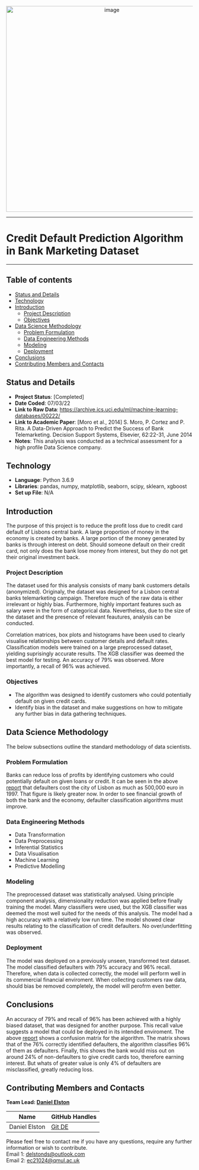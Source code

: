 
<p align="center">
  
  <img width="555" alt="image" src="https://user-images.githubusercontent.com/98388088/158099842-37825d56-8f39-4de9-bf08-1981bf63fb4f.png">

</p>
<hr>


# Credit Default Prediction Algorithm in Bank Marketing Dataset

<hr>


## Table of contents
- [Status and Details](#status-and-details)
- [Technology](#technology)
- [Introduction](#introduction)
    - [Project Description](#project-description)
    - [Objectives](#objectives)
- [Data Science Methodology](#data-science-methodology)
    - [Problem Formulation](#problem-formulation)
    - [Data Engineering Methods](#data-engineering-methods)
    - [Modeling](#modeling)
    - [Deployment](#deployment)
- [Conclusions](#conclusions)
- [Contributing Members and Contacts](#contributing-members-and-contacts)


## Status and Details
- **Project Status**: [Completed]
- **Date Coded**: 07/03/22
- **Link to Raw Data**: https://archive.ics.uci.edu/ml/machine-learning-databases/00222/
- **Link to Academic Paper**: [Moro et al., 2014] S. Moro, P. Cortez and P. Rita. A Data-Driven Approach to Predict the Success of Bank Telemarketing. Decision Support Systems, Elsevier, 62:22-31, June 2014
- **Notes**: This analysis was conducted as a technical assessment for a high profile Data Science company.


## Technology
- **Language**: Python 3.6.9
- **Libraries**: pandas, numpy, matplotlib, seaborn, scipy, sklearn, xgboost
- **Set up File**: N/A


## Introduction
The purpose of this project is to reduce the profit loss due to credit card default of Lisbons central bank. A large proportion of money in the economy is created by banks. A large portion of the money generated by banks is through interest on debt. Should someone default on their credit card, not only does the bank lose money from interest, but they do not get their original investment back. 


### Project Description
The dataset used for this analysis consists of many bank customers details (anonymized). Originaly, the dataset was designed for a Lisbon central banks telemarketing campaign. Therefore much of the raw data is either irrelevant or highly bias. Furthermore, highly important features such as salary were in the form of categorical data. Nevertheless, due to the size of the dataset and the presence of  relevant feautures, analysis can be conducted. 

Correlation matrices, box plots and histograms have been used to clearly visualise relationships between customer details and default rates. Classification models were trained on a large preprocessed dataset, yielding suprisingly accurate results. The XGB classifier was deemed the best model for testing. An accuracy of 79% was observed. More importantly, a recall of 96% was achieved.


### Objectives
- The algorithm was designed to identify customers who could potentially default on given credit cards.
- Identify bias in the dataset and make suggestions on how to mitigate any further bias in data gathering techniques.


## Data Science Methodology
The below subsections outline the standard methodology of data scientists.


### Problem Formulation
Banks can reduce loss of profits by identifying customers who could potentially default on given loans or credit. It can be seen in the above [report](https://github.com/Daniel-Elston/Credit-Card-Default-Prediction-Algorithm/blob/main/Default_Prediction_Report.pdf) that defaulters cost the city of Lisbon as much as 500,000 euro in 1997. That figure is likely greater now. In order to see financial growth of both the bank and the economy, defaulter classification algorithms must improve. 


### Data Engineering Methods
- Data Transformation
- Data Preprocessing
- Inferential Statistics
- Data Visualisation
- Machine Learning
- Predictive Modelling


### Modeling 
The preprocessed dataset was statistically analysed. Using principle component analysis, dimensionality reduction was applied before finally training the model. Many classifiers were used, but the XGB classifier was deemed the most well suited for the needs of this analysis. The model had a high accuracy with a relatively low run time. The model showed clear results relating to the classification of credit defaulters. No over/underfitting was observed.


### Deployment
The model was deployed on a previously unseen, transformed test dataset. The model classified defaulters with 79% accuracy and 96% recall. Therefore, when data is collected correctly, the model will perform well in its commercial financial enviroment. When collecting customers raw data, should bias be removed completely, the model will perofrm even better.


## Conclusions
An accuracy of 79% and recall of 96% has been achieved with a highly biased dataset, that was designed for another purpose. This recall value suggests a model that could be deployed in its intended enviroment. The above [report](https://github.com/Daniel-Elston/Credit-Card-Default-Prediction-Algorithm/blob/main/Default_Prediction_Report.pdf) shows a confusion matrix for the algorithm. The matrix shows that of the 76% correctly identified defaulters, the algorithm classifies 96% of them as defaulters. Finally, this shows the bank would miss out on around 24% of non-defaulters to give credit cards too, therefore earning interest. But whats of greater value is only 4% of defaulters are misclassified, greatly reducing loss.


## Contributing Members and Contacts
**Team Lead: [Daniel Elston](https://github.com/Daniel-Elston)**

|Name     |  GitHub Handles   |  
|---------|-----------------|
| Daniel Elston | [Git DE](https://github.com/Daniel-Elston)   |

Please feel free to contact me if you have any questions, require any further information or wish to contribute.<br/>
Email 1: delstonds@outlook.com<br/>
Email 2: ec21024@qmul.ac.uk
